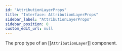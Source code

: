 ```yaml
---
id: "AttributionLayerProps"
title: "Interface: AttributionLayerProps"
sidebar_label: "AttributionLayerProps"
sidebar_position: 0
custom_edit_url: null
---
```


The prop type of an [[`AttributionLayer`]] component.
